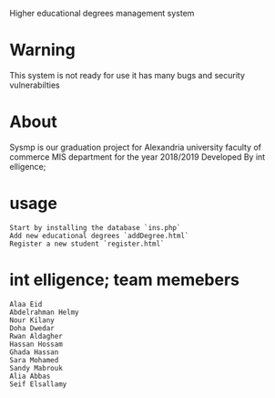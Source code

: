 Higher educational degrees management system

# Warning
This system is not ready for use it has many bugs and security vulnerabilties 

# About
Sysmp is our graduation project for Alexandria university faculty of commerce MIS department for the year 2018/2019
Developed By int elligence;

# usage
```
Start by installing the database `ins.php`
Add new educational degrees `addDegree.html`
Register a new student `register.html`
```

# int elligence; team memebers
```
Alaa Eid
Abdelrahman Helmy
Nour Kilany
Doha Dwedar
Rwan Aldagher
Hassan Hossam
Ghada Hassan
Sara Mohamed
Sandy Mabrouk
Alia Abbas
Seif Elsallamy
```
